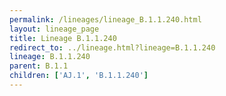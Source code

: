 ```yaml
---
permalink: /lineages/lineage_B.1.1.240.html
layout: lineage_page
title: Lineage B.1.1.240
redirect_to: ../lineage.html?lineage=B.1.1.240
lineage: B.1.1.240
parent: B.1.1
children: ['AJ.1', 'B.1.1.240']
---
```

